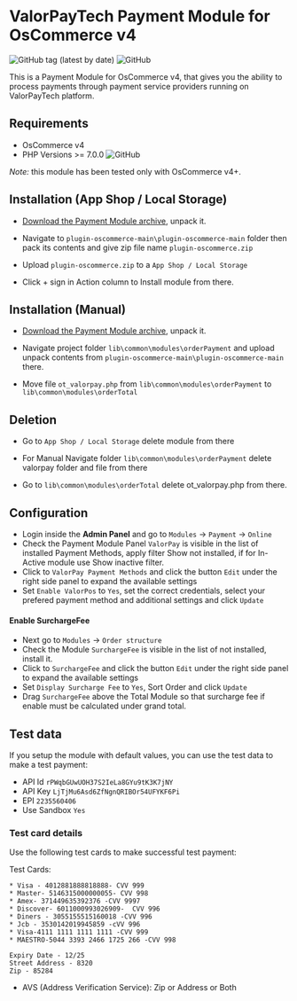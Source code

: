 # ValorPayTech Payment Module for OsCommerce v4

![GitHub tag (latest by date)](https://img.shields.io/github/v/tag/ValorPay/plugin-oscommerce?label=stable) ![GitHub](https://img.shields.io/github/license/ValorPay/plugin-oscommerce?color=brightgreen)

This is a Payment Module for OsCommerce v4, that gives you the ability to process payments through payment service providers running on ValorPayTech platform.

## Requirements

  * OsCommerce v4
  * PHP Versions >= 7.0.0  ![GitHub](https://img.shields.io/badge/php-%3E%3D7.0.0-lightgrey)

*Note:* this module has been tested only with OsCommerce v4+.

## Installation (App Shop / Local Storage)

  * [Download the Payment Module archive](https://github.com/ValorPay/plugin-oscommerce/archive/refs/heads/main.zip), unpack it.
  
  * Navigate to ```plugin-oscommerce-main\plugin-oscommerce-main``` folder then pack its contents and give zip file name ```plugin-oscommerce.zip``` 
  
  * Upload ```plugin-oscommerce.zip``` to a ```App Shop / Local Storage```

  * Click + sign in Action column to Install module from there.

## Installation (Manual)

  * [Download the Payment Module archive](https://github.com/ValorPay/plugin-oscommerce/archive/refs/heads/main.zip), unpack it.
  
  * Navigate project folder ```lib\common\modules\orderPayment``` and upload unpack contents from ```plugin-oscommerce-main\plugin-oscommerce-main``` there.

  * Move file ```ot_valorpay.php``` from ```lib\common\modules\orderPayment``` to  ```lib\common\modules\orderTotal``` 

## Deletion 

  * Go to ```App Shop / Local Storage``` delete module from there

  * For Manual Navigate folder ```lib\common\modules\orderPayment``` delete valorpay folder and file from there

  * Go to ```lib\common\modules\orderTotal``` delete ot_valorpay.php from there. 

## Configuration

  * Login inside the __Admin Panel__ and go to ```Modules``` -> ```Payment``` -> ```Online```
  * Check the Payment Module Panel ```ValorPay``` is visible in the list of installed Payment Methods,
    apply filter Show not installed, if for In-Active module use Show inactive filter.
  * Click to ```ValorPay Payment Methods``` and click the button ```Edit``` under the right side panel to expand the available settings
  * Set ```Enable ValorPos``` to ```Yes```, set the correct credentials, select your prefered payment method and additional settings and click ```Update```

  #### Enable SurchargeFee
  * Next go to ```Modules``` -> ```Order structure```
  * Check the Module ```SurchargeFee``` is visible in the list of not installed, install it.
  * Click to ```SurchargeFee``` and click the button ```Edit``` under the right side panel to expand the available settings
  * Set ```Display Surcharge Fee``` to ```Yes```, Sort Order and click ```Update```
  * Drag ```SurchargeFee``` above the Total Module so that surcharge fee if enable must be calculated under grand total. 

## Test data

If you setup the module with default values, you can use the test data to make a test payment:

  * API Id ```rPWqbGUwUOH37S2IeLa8GYu9tK3K7jNY```
  * API Key ```LjTjMu6Asd6ZfNgnQRIBOr54UFYKF6Pi```
  * EPI ```2235560406```
  * Use Sandbox ``Yes``

### Test card details

Use the following test cards to make successful test payment:

  Test Cards:

    * Visa - 4012881888818888- CVV 999
    * Master- 5146315000000055- CVV 998
    * Amex- 371449635392376 -CVV 9997
    * Discover- 6011000993026909-  CVV 996
    * Diners - 3055155515160018 -CVV 996
    * Jcb - 3530142019945859 -cVV 996
    * Visa-4111 1111 1111 1111 -CVV 999
    * MAESTRO-5044 3393 2466 1725 266 -CVV 998

    Expiry Date - 12/25
    Street Address - 8320
    Zip - 85284

  * AVS (Address Verification Service): Zip or Address or Both